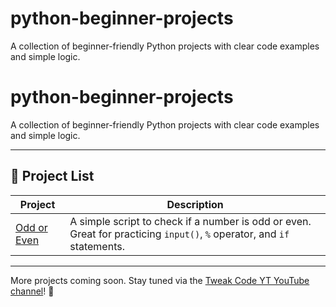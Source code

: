 # python-beginner-projects
A collection of beginner-friendly Python projects with clear code examples and simple logic.

# python-beginner-projects

A collection of beginner-friendly Python projects with clear code examples and simple logic.

---

## 📁 Project List

| Project | Description |
|--------|-------------|
| [Odd or Even](https://github.com/TweakCodeYT/python-beginner-projects/tree/main/odd-or-even) | A simple script to check if a number is odd or even. Great for practicing `input()`, `%` operator, and `if` statements. |

---

More projects coming soon. Stay tuned via the [Tweak Code YT YouTube channel](https://www.youtube.com/channel/UCr9Pply6cO0U1197HTpeemA)! 🎥
